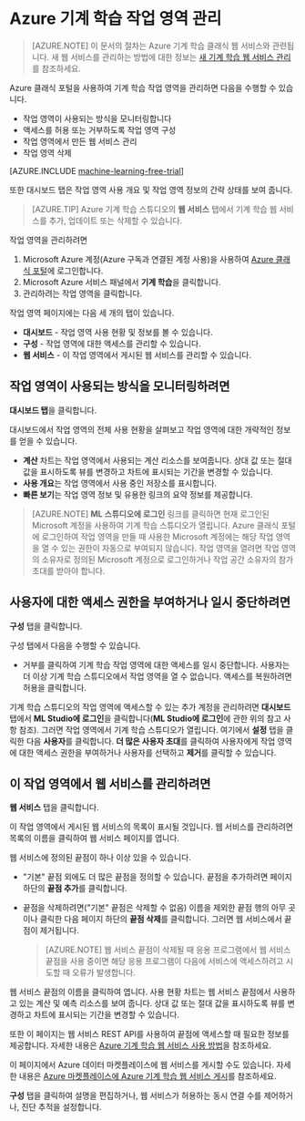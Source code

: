 <properties
	pageTitle="기계 학습 작업 영역 관리 | Microsoft Azure"
	description="Azure 기계 학습 작업 영역에 대한 액세스를 관리하고, ML API 웹 서비스를 배포 및 관리합니다."
	services="machine-learning"
	documentationCenter=""
	authors="garyericson"
	manager="jhubbard"
	editor="cgronlun"/>

<tags
	ms.service="machine-learning"
	ms.workload="data-services"
	ms.tgt_pltfrm="na"
	ms.devlang="na"
	ms.topic="article"
	ms.date="07/06/2016"
	ms.author="garye"/>


# Azure 기계 학습 작업 영역 관리

>[AZURE.NOTE] 이 문서의 절차는 Azure 기계 학습 클래식 웹 서비스와 관련됩니다. 새 웹 서비스를 관리하는 방법에 대한 정보는 [새 기계 학습 웹 서비스 관리](machine-learning-manage-new-webservice.md)를 참조하세요.

Azure 클래식 포털을 사용하여 기계 학습 작업 영역을 관리하면 다음을 수행할 수 있습니다.

- 작업 영역이 사용되는 방식을 모니터링합니다
- 액세스를 허용 또는 거부하도록 작업 영역 구성
- 작업 영역에서 만든 웹 서비스 관리
- 작업 영역 삭제

[AZURE.INCLUDE [machine-learning-free-trial](../../includes/machine-learning-free-trial.md)]

또한 대시보드 탭은 작업 영역 사용 개요 및 작업 영역 정보의 간략 상태를 보여 줍니다.

> [AZURE.TIP] Azure 기계 학습 스튜디오의 **웹 서비스** 탭에서 기계 학습 웹 서비스를 추가, 업데이트 또는 삭제할 수 있습니다.

작업 영역을 관리하려면

1.	Microsoft Azure 계정(Azure 구독과 연결된 계정 사용)을 사용하여 [Azure 클래식 포털](https://manage.windowsazure.com/)에 로그인합니다.
2.	Microsoft Azure 서비스 패널에서 **기계 학습**을 클릭합니다.
3.	관리하려는 작업 영역을 클릭합니다.

작업 영역 페이지에는 다음 세 개의 탭이 있습니다.

- **대시보드** - 작업 영역 사용 현황 및 정보를 볼 수 있습니다.
- **구성** - 작업 영역에 대한 액세스를 관리할 수 있습니다.
- **웹 서비스** - 이 작업 영역에서 게시된 웹 서비스를 관리할 수 있습니다.


## 작업 영역이 사용되는 방식을 모니터링하려면

**대시보드 탭**을 클릭합니다.

대시보드에서 작업 영역의 전체 사용 현황을 살펴보고 작업 영역에 대한 개략적인 정보를 얻을 수 있습니다.

- **계산** 차트는 작업 영역에서 사용되는 계산 리소스를 보여줍니다. 상대 값 또는 절대 값을 표시하도록 뷰를 변경하고 차트에 표시되는 기간을 변경할 수 있습니다.
- **사용 개요**는 작업 영역에서 사용 중인 저장소를 표시합니다.
- **빠른 보기**는 작업 영역 정보 및 유용한 링크의 요약 정보를 제공합니다.

> [AZURE.NOTE] **ML 스튜디오에 로그인** 링크를 클릭하면 현재 로그인된 Microsoft 계정을 사용하여 기계 학습 스튜디오가 열립니다. Azure 클래식 포털에 로그인하여 작업 영역을 만들 때 사용한 Microsoft 계정에는 해당 작업 영역을 열 수 있는 권한이 자동으로 부여되지 않습니다. 작업 영역을 열려면 작업 영역의 소유자로 정의된 Microsoft 계정으로 로그인하거나 작업 공간 소유자의 참가 초대를 받아야 합니다.


## 사용자에 대한 액세스 권한을 부여하거나 일시 중단하려면 ##

**구성** 탭을 클릭합니다.

구성 탭에서 다음을 수행할 수 있습니다.

- 거부를 클릭하여 기계 학습 작업 영역에 대한 액세스를 일시 중단합니다. 사용자는 더 이상 기계 학습 스튜디오에서 작업 영역을 열 수 없습니다. 액세스를 복원하려면 허용을 클릭합니다.

기계 학습 스튜디오의 작업 영역에 액세스할 수 있는 추가 계정을 관리하려면 **대시보드** 탭에서 **ML Studio에 로그인**을 클릭합니다(**ML Studio에 로그인**에 관한 위의 참고 사항 참조). 그러면 작업 영역에서 기계 학습 스튜디오가 열립니다. 여기에서 **설정** 탭을 클릭한 다음 **사용자**를 클릭합니다. **더 많은 사용자 초대**를 클릭하여 사용자에게 작업 영역에 대한 액세스 권한을 부여하거나 사용자를 선택하고 **제거**를 클릭할 수 있습니다.


## 이 작업 영역에서 웹 서비스를 관리하려면

**웹 서비스** 탭을 클릭합니다.

이 작업 영역에서 게시된 웹 서비스의 목록이 표시될 것입니다. 웹 서비스를 관리하려면 목록의 이름을 클릭하여 웹 서비스 페이지를 엽니다.

웹 서비스에 정의된 끝점이 하나 이상 있을 수 있습니다.

- "기본" 끝점 외에도 더 많은 끝점을 정의할 수 있습니다. 끝점을 추가하려면 페이지 하단의 **끝점 추가**를 클릭합니다.

- 끝점을 삭제하려면("기본" 끝점은 삭제할 수 없음) 이름을 제외한 끝점 행의 아무 곳이나 클릭한 다음 페이지 하단의 **끝점 삭제**를 클릭합니다. 그러면 웹 서비스에서 끝점이 제거됩니다.

    > [AZURE.NOTE] 웹 서비스 끝점이 삭제될 때 응용 프로그램에서 웹 서비스 끝점을 사용 중이면 해당 응용 프로그램이 다음에 서비스에 액세스하려고 시도할 때 오류가 발생합니다.

웹 서비스 끝점의 이름을 클릭하여 엽니다. 사용 현황 차트는 웹 서비스 끝점에서 사용하고 있는 계산 및 예측 리소스를 보여 줍니다. 상대 값 또는 절대 값을 표시하도록 뷰를 변경하고 차트에 표시되는 기간을 변경할 수 있습니다.

또한 이 페이지는 웹 서비스 REST API를 사용하여 끝점에 액세스할 때 필요한 정보를 제공합니다. 자세한 내용은 [Azure 기계 학습 웹 서비스 사용 방법][consume]을 참조하세요.

이 페이지에서 Azure 데이터 마켓플레이스에 웹 서비스를 게시할 수도 있습니다. 자세한 내용은 [Azure 마켓플레이스에 Azure 기계 학습 웹 서비스 게시][marketplace]를 참조하세요.

**구성** 탭을 클릭하여 설명을 편집하거나, 웹 서비스가 허용하는 동시 연결 수를 제어하거나, 진단 추적을 설정합니다.

[consume]: machine-learning-consume-web-services.md
[marketplace]: machine-learning-publish-web-service-to-azure-marketplace.md

<!---HONumber=AcomDC_0914_2016-->